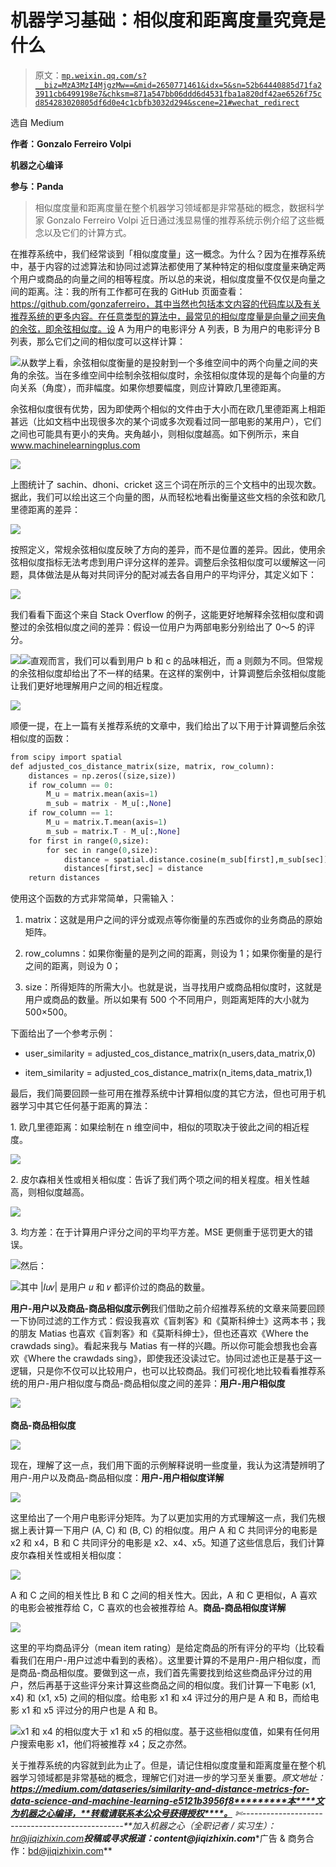 # 机器学习基础：相似度和距离度量究竟是什么

> 原文：[`mp.weixin.qq.com/s?__biz=MzA3MzI4MjgzMw==&mid=2650771461&idx=5&sn=52b64440885d71fa23911cb6499198e7&chksm=871a547bb06ddd6d4531fba1a820df42ae6526f75cd854283020805df6d0e4c1cbfb3032d294&scene=21#wechat_redirect`](http://mp.weixin.qq.com/s?__biz=MzA3MzI4MjgzMw==&mid=2650771461&idx=5&sn=52b64440885d71fa23911cb6499198e7&chksm=871a547bb06ddd6d4531fba1a820df42ae6526f75cd854283020805df6d0e4c1cbfb3032d294&scene=21#wechat_redirect)

选自 Medium

**作者：Gonzalo Ferreiro Volpi**

**机器之心编译** 

**参与：Panda**

> 相似度度量和距离度量在整个机器学习领域都是非常基础的概念，数据科学家 Gonzalo Ferreiro Volpi 近日通过浅显易懂的推荐系统示例介绍了这些概念以及它们的计算方式。

在推荐系统中，我们经常谈到「相似度度量」这一概念。为什么？因为在推荐系统中，基于内容的过滤算法和协同过滤算法都使用了某种特定的相似度度量来确定两个用户或商品的向量之间的相等程度。所以总的来说，相似度度量不仅仅是向量之间的距离。注：我的所有工作都可在我的 GitHub 页面查看：https://github.com/gonzaferreiro，其中当然也包括本文内容的代码库以及有关推荐系统的更多内容。在任意类型的算法中，最常见的相似度度量是向量之间夹角的余弦，即余弦相似度。设 A 为用户的电影评分 A 列表，B 为用户的电影评分 B 列表，那么它们之间的相似度可以这样计算：

![](img/28c1bb9d82e9077f4bba50a81a0bcf29.jpg)从数学上看，余弦相似度衡量的是投射到一个多维空间中的两个向量之间的夹角的余弦。当在多维空间中绘制余弦相似度时，余弦相似度体现的是每个向量的方向关系（角度），而非幅度。如果你想要幅度，则应计算欧几里德距离。

余弦相似度很有优势，因为即使两个相似的文件由于大小而在欧几里德距离上相距甚远（比如文档中出现很多次的某个词或多次观看过同一部电影的某用户），它们之间也可能具有更小的夹角。夹角越小，则相似度越高。如下例所示，来自 www.machinelearningplus.com

![](img/01a0a2f433389254eab8ddb9a818c147.jpg)

上图统计了 sachin、dhoni、cricket 这三个词在所示的三个文档中的出现次数。据此，我们可以绘出这三个向量的图，从而轻松地看出衡量这些文档的余弦和欧几里德距离的差异：

![](img/a41748d82835578836bedba9ce161481.jpg)

按照定义，常规余弦相似度反映了方向的差异，而不是位置的差异。因此，使用余弦相似度指标无法考虑到用户评分这样的差异。调整后余弦相似度可以缓解这一问题，具体做法是从每对共同评分的配对减去各自用户的平均评分，其定义如下：

![](img/acca9f6d777dd5d22ba8f675249197dd.jpg)

我们看看下面这个来自 Stack Overflow 的例子，这能更好地解释余弦相似度和调整过的余弦相似度之间的差异：假设一位用户为两部电影分别给出了 0～5 的评分。

![](img/e06a9660cd2af66f6f5857b44fab5ead.jpg)![](img/aac42eea3dcc3cbc3d4c995135b0a9c0.jpg)直观而言，我们可以看到用户 b 和 c 的品味相近，而 a 则颇为不同。但常规的余弦相似度却给出了不一样的结果。在这样的案例中，计算调整后余弦相似度能让我们更好地理解用户之间的相近程度。

![](img/3ea1c1483c4d648123113e1b4ba9b756.jpg)

顺便一提，在上一篇有关推荐系统的文章中，我们给出了以下用于计算调整后余弦相似度的函数：

```py
from scipy import spatial
def adjusted_cos_distance_matrix(size, matrix, row_column):
    distances = np.zeros((size,size))
    if row_column == 0:
        M_u = matrix.mean(axis=1)
        m_sub = matrix - M_u[:,None]
    if row_column == 1:
        M_u = matrix.T.mean(axis=1)
        m_sub = matrix.T - M_u[:,None]
    for first in range(0,size):
        for sec in range(0,size):
            distance = spatial.distance.cosine(m_sub[first],m_sub[sec])
            distances[first,sec] = distance
    return distances 
```

使用这个函数的方式非常简单，只需输入：

1.  matrix：这就是用户之间的评分或观点等你衡量的东西或你的业务商品的原始矩阵。

2.  row_columns：如果你衡量的是列之间的距离，则设为 1；如果你衡量的是行之间的距离，则设为 0；

3.  size：所得矩阵的所需大小。也就是说，当寻找用户或商品相似度时，这就是用户或商品的数量。所以如果有 500 个不同用户，则距离矩阵的大小就为 500×500。

下面给出了一个参考示例：

*   user_similarity = adjusted_cos_distance_matrix(n_users,data_matrix,0)

*   item_similarity = adjusted_cos_distance_matrix(n_items,data_matrix,1)

最后，我们简要回顾一些可用在推荐系统中计算相似度的其它方法，但也可用于机器学习中其它任何基于距离的算法：

1\. 欧几里德距离：如果绘制在 n 维空间中，相似的项取决于彼此之间的相近程度。

![](img/8b13db900ef7802973f213e6c2939089.jpg)

2\. 皮尔森相关性或相关相似度：告诉了我们两个项之间的相关程度。相关性越高，则相似度越高。

![](img/f579ef0851c720bdffd8a812d85fdc20.jpg)

3\. 均方差：在于计算用户评分之间的平均平方差。MSE 更侧重于惩罚更大的错误。

![](img/a1aaeb3bd07096cddcd4c7d67fe6da83.jpg)然后：

![](img/8dc3b3429064feb918a1133c4fa70673.jpg)其中 |𝐼𝑢𝑣| 是用户 𝑢 和 𝑣 都评价过的商品的数量。

**用户-用户以及商品-商品相似度示例**我们借助之前介绍推荐系统的文章来简要回顾一下协同过滤的工作方式：假设我喜欢《盲刺客》和《莫斯科绅士》这两本书；我的朋友 Matias 也喜欢《盲刺客》和《莫斯科绅士》，但也还喜欢《Where the crawdads sing》。看起来我与 Matias 有一样的兴趣。所以你可能会想我也会喜欢《Where the crawdads sing》，即使我还没读过它。协同过滤也正是基于这一逻辑，只是你不仅可以比较用户，也可以比较商品。我们可视化地比较看看推荐系统的用户-用户相似度与商品-商品相似度之间的差异：**用户-用户相似度**

![](img/9e392811e24f9de85f17a41de8656e99.jpg) 

**商品-商品相似度**

![](img/dca1f49be5f7d34c4f073ef4b848118a.jpg)

现在，理解了这一点，我们用下面的示例解释说明一些度量，我认为这清楚辨明了用户-用户以及商品-商品相似度：**用户-用户相似度详解**

![](img/41646717ea8a9064e6a434258f3aba80.jpg)

这里给出了一个用户电影评分矩阵。为了以更加实用的方式理解这一点，我们先根据上表计算一下用户 (A, C) 和 (B, C) 的相似度。用户 A 和 C 共同评分的电影是 x2 和 x4，B 和 C 共同评分的电影是 x2、x4、x5。知道了这些信息后，我们计算皮尔森相关性或相关相似度：

![](img/d2d62ba880e9c83d8cfc8f6453fe7ef5.jpg)

A 和 C 之间的相关性比 B 和 C 之间的相关性大。因此，A 和 C 更相似，A 喜欢的电影会被推荐给 C，C 喜欢的也会被推荐给 A。**商品-商品相似度详解**

![](img/78cde8658c96d1bd39c92a1d971dc619.jpg)

这里的平均商品评分（mean item rating）是给定商品的所有评分的平均（比较看看我们在用户-用户过滤中看到的表格）。这里要计算的不是用户-用户相似度，而是商品-商品相似度。要做到这一点，我们首先需要找到给这些商品评分过的用户，然后再基于这些评分来计算这些商品之间的相似度。我们计算一下电影 (x1, x4) 和 (x1, x5) 之间的相似度。给电影 x1 和 x4 评过分的用户是 A 和 B，而给电影 x1 和 x5 评过分的用户也是 A 和 B。

![](img/c94b434c569a4e62b35e3308ddcb7b61.jpg)x1 和 x4 的相似度大于 x1 和 x5 的相似度。基于这些相似度值，如果有任何用户搜索电影 x1，他们将被推荐 x4；反之亦然。

关于推荐系统的内容就到此为止了。但是，请记住相似度度量和距离度量在整个机器学习领域都是非常基础的概念，理解它们对进一步的学习至关重要。*原文地址：**https://medium.com/dataseries/similarity-and-distance-metrics-for-data-science-and-machine-learning-e5121b3956f8*********本****文为机器之心编译，**转载请联系本公众号获得授权****。**
✄------------------------------------------------**加入机器之心（全职记者 / 实习生）：hr@jiqizhixin.com****投稿或寻求报道：**content**@jiqizhixin.com****广告 & 商务合作：bd@jiqizhixin.com**